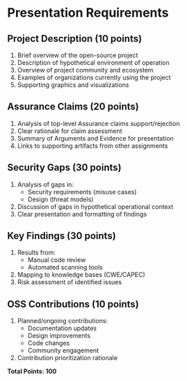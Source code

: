 # Presentation Requirements

## Project Description (10 points)

1. Brief overview of the open-source project
2. Description of hypothetical environment of operation
3. Overview of project community and ecosystem
4. Examples of organizations currently using the project
5. Supporting graphics and visualizations

## Assurance Claims (20 points)

1. Analysis of top-level Assurance claims support/rejection
2. Clear rationale for claim assessment
3. Summary of Arguments and Evidence for presentation
4. Links to supporting artifacts from other assignments

## Security Gaps (30 points)

1. Analysis of gaps in:
   - Security requirements (misuse cases)
   - Design (threat models)
2. Discussion of gaps in hypothetical operational context
3. Clear presentation and formatting of findings

## Key Findings (30 points)

1. Results from:
   - Manual code review
   - Automated scanning tools
2. Mapping to knowledge bases (CWE/CAPEC)
3. Risk assessment of identified issues

## OSS Contributions (10 points)

1. Planned/ongoing contributions:
   - Documentation updates
   - Design improvements
   - Code changes
   - Community engagement
2. Contribution prioritization rationale

**Total Points: 100**
